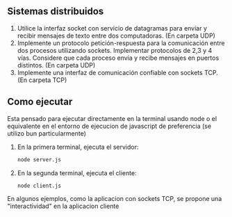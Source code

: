 ## Sistemas distribuidos
1. Utilice la interfaz socket con servicio de datagramas para enviar y recibir mensajes de texto entre
dos computadoras. (En carpeta UDP)
2. Implemente un protocolo petición-respuesta para la comunicación entre dos procesos utilizando sockets. Implementar protocolos de 2,3 y 4 vías. Considere que cada proceso envía y recibe mensajes en puertos distintos. (En carpeta UDP)
3. Implemente una interfaz de comunicación confiable con sockets TCP. (En carpeta TCP)

## Como ejecutar
Esta pensado para ejecutar directamente en la terminal usando node o el equivalente en el entorno de ejecucion de javascript de preferencia (se utilizo bun particularmente)
1. En la primera terminal, ejecuta el servidor:
   ```bash
   node server.js
   ```
2. En la segunda terminal, ejecuta el cliente:
    ```bash
   node client.js
   ```
En algunos ejemplos, como la aplicacion con sockets TCP, se propone una "interactividad" en la aplicacion cliente 
